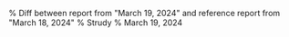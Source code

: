 % Diff between report from "March 19, 2024" and reference report from "March 18, 2024"
% Strudy
% March 19, 2024


